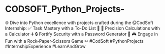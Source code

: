 # CODSOFT_Python_Projects-
🌐 Dive into Python excellence with projects crafted during the @CodSoft Internship:
✅ Task Mastery with a To-Do List 📝
🧮 Precision Calculations with a Calculator ➕
🔒 Fortify Security with a Password Generator 🔐 
🎮 Engage in Fun with a Rock-Paper-Scissors Game ✂
#CodSoft #PythonProjects #InternshipExperience #LearnAndGrow

